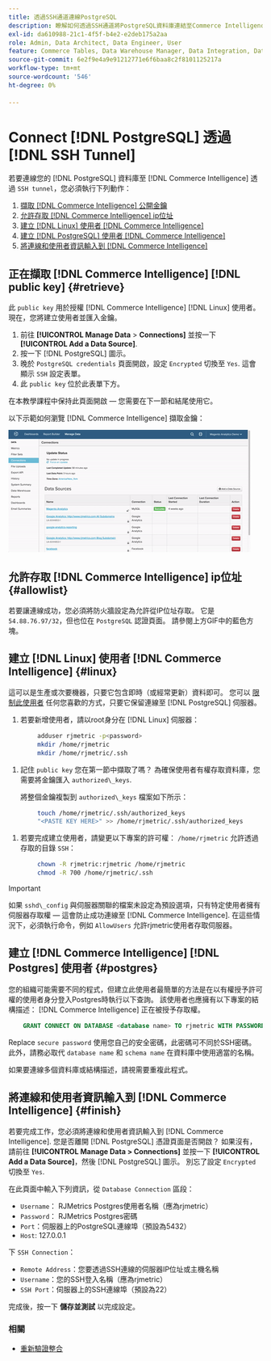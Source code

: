 ```yaml
---
title: 透過SSH通道連線PostgreSQL
description: 瞭解如何透過SSH通道將PostgreSQL資料庫連結至Commerce Intelligence。
exl-id: da610988-21c1-4f5f-b4e2-e2deb175a2aa
role: Admin, Data Architect, Data Engineer, User
feature: Commerce Tables, Data Warehouse Manager, Data Integration, Data Import/Export, SQL Report Builder
source-git-commit: 6e2f9e4a9e91212771e6f6baa8c2f8101125217a
workflow-type: tm+mt
source-wordcount: '546'
ht-degree: 0%

---
```


# Connect [!DNL PostgreSQL] 透過 [!DNL SSH Tunnel]

若要連線您的 [!DNL PostgreSQL] 資料庫至 [!DNL Commerce Intelligence] 透過 `SSH tunnel`，您必須執行下列動作：

1. [擷取 [!DNL Commerce Intelligence] 公開金鑰](#retrieve)
1. [允許存取 [!DNL Commerce Intelligence] ip位址](#allowlist)
1. [建立 [!DNL Linux] 使用者 [!DNL Commerce Intelligence]](#linux)
1. [建立 [!DNL PostgreSQL] 使用者 [!DNL Commerce Intelligence]](#postgres)
1. [將連線和使用者資訊輸入到 [!DNL Commerce Intelligence]](#finish)

## 正在擷取 [!DNL Commerce Intelligence] [!DNL public key] {#retrieve}

此 `public key` 用於授權 [!DNL Commerce Intelligence] [!DNL Linux] 使用者。 現在，您將建立使用者並匯入金鑰。

1. 前往 **[!UICONTROL Manage Data** > **Connections]** 並按一下 **[!UICONTROL Add a Data Source]**.
1. 按一下 [!DNL PostgreSQL] 圖示。
1. 晚於 `PostgreSQL credentials` 頁面開啟，設定 `Encrypted` 切換至 `Yes`. 這會顯示 `SSH` 設定表單。
1. 此 `public key` 位於此表單下方。

在本教學課程中保持此頁面開啟 — 您需要在下一節和結尾使用它。

以下示範如何瀏覽 [!DNL Commerce Intelligence] 擷取金鑰：

![正在擷取RJMetrics公開金鑰](../../../assets/get-mbi-public-key.gif)

## 允許存取 [!DNL Commerce Intelligence] ip位址 {#allowlist}

若要讓連線成功，您必須將防火牆設定為允許從IP位址存取。 它是 `54.88.76.97/32`，但也位在 `PostgreSQL` 認證頁面。 請參閱上方GIF中的藍色方塊。

## 建立 [!DNL Linux] 使用者 [!DNL Commerce Intelligence] {#linux}

這可以是生產或次要機器，只要它包含即時（或經常更新）資料即可。 您可以 [限制此使用者](../../../administrator/account-management/restrict-db-access.md) 任何您喜歡的方式，只要它保留連線至 [!DNL PostgreSQL] 伺服器。

1. 若要新增使用者，請以root身分在 [!DNL Linux] 伺服器：

```bash
        adduser rjmetric -p<password>
        mkdir /home/rjmetric
        mkdir /home/rjmetric/.ssh
```

1. 記住 `public key` 您在第一節中擷取了嗎？ 為確保使用者有權存取資料庫，您需要將金鑰匯入 `authorized\_keys`.

   將整個金鑰複製到 `authorized\_keys` 檔案如下所示：

```bash
        touch /home/rjmetric/.ssh/authorized_keys
        "<PASTE KEY HERE>" >> /home/rjmetric/.ssh/authorized_keys
```

1. 若要完成建立使用者，請變更以下專案的許可權： `/home/rjmetric` 允許透過存取的目錄 `SSH`：

```bash
        chown -R rjmetric:rjmetric /home/rjmetric
        chmod -R 700 /home/rjmetric/.ssh
```

>[!IMPORTANT]
>
>如果 `sshd\_config` 與伺服器關聯的檔案未設定為預設選項，只有特定使用者擁有伺服器存取權 — 這會防止成功連線至 [!DNL Commerce Intelligence]. 在這些情況下，必須執行命令，例如 `AllowUsers` 允許rjmetric使用者存取伺服器。

## 建立 [!DNL Commerce Intelligence] [!DNL Postgres] 使用者 {#postgres}

您的組織可能需要不同的程式，但建立此使用者最簡單的方法是在以有權授予許可權的使用者身分登入Postgres時執行以下查詢。 該使用者也應擁有以下專案的結構描述： [!DNL Commerce Intelligence] 正在被授予存取權。

```sql
    GRANT CONNECT ON DATABASE <database name> TO rjmetric WITH PASSWORD <secure password>;GRANT USAGE ON SCHEMA <schema name> TO rjmetric;GRANT SELECT ON ALL TABLES IN SCHEMA <schema name> TO rjmetric;ALTER DEFAULT PRIVILEGES IN SCHEMA <schema name> GRANT SELECT ON TABLES TO rjmetric;
```

Replace `secure password` 使用您自己的安全密碼，此密碼可不同於SSH密碼。 此外，請務必取代 `database name` 和 `schema name` 在資料庫中使用適當的名稱。

如果要連線多個資料庫或結構描述，請視需要重複此程式。

## 將連線和使用者資訊輸入到 [!DNL Commerce Intelligence] {#finish}

若要完成工作，您必須將連線和使用者資訊輸入到 [!DNL Commerce Intelligence]. 您是否離開 [!DNL PostgreSQL] 憑證頁面是否開啟？ 如果沒有，請前往 **[!UICONTROL Manage Data > Connections]** 並按一下 **[!UICONTROL Add a Data Source]**，然後 [!DNL PostgreSQL] 圖示。 別忘了設定 `Encrypted` 切換至 `Yes`.

在此頁面中輸入下列資訊，從 `Database Connection` 區段：

* `Username`： RJMetrics Postgres使用者名稱（應為rjmetric）
* `Password`： RJMetrics Postgres密碼
* `Port`：伺服器上的PostgreSQL連線埠（預設為5432）
* `Host`: 127.0.0.1

下 `SSH Connection`：

* `Remote Address`：您要透過SSH連線的伺服器IP位址或主機名稱
* `Username`：您的SSH登入名稱（應為rjmetric）
* `SSH Port`：伺服器上的SSH連線埠（預設為22）

完成後，按一下 **儲存並測試** 以完成設定。

### 相關

* [重新驗證整合](https://experienceleague.adobe.com/docs/commerce-knowledge-base/kb/how-to/mbi-reauthenticating-integrations.html)
